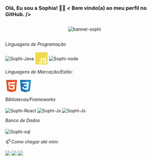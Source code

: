 ### Olá, Eu sou a Sophia! :woman_technologist:	 < Bem vindo(a) ao meu perfil no GitHub. />

##
<div>
<div display="flex" align="center">
<img alt="banner-sophi" src="https://i.imgur.com/mg0VIvX.png">
</div><br>
  
<i>Linguagens de Programação</i> 
<br><br>
<img align="center" alt="Sophi-Java" height="40" width="40" src="https://cdn.iconscout.com/icon/free/png-512/free-java-60-1174953.png">
<img align="center" alt="Sophi-Js" height="40" width="40" src="https://raw.githubusercontent.com/devicons/devicon/master/icons/javascript/javascript-plain.svg">
<img align="center" alt="Sophi-node" height="40" width="70" src="https://upload.wikimedia.org/wikipedia/commons/thumb/d/d9/Node.js_logo.svg/885px-Node.js_logo.svg.png?20170401104355">
<br>
  
<i>Linguagens de Marcação/Estilo:</i> 
<br><br>
<img align="center" alt="Sophi-HTML" height="40" width="40" src="https://raw.githubusercontent.com/devicons/devicon/master/icons/html5/html5-original.svg">
<img align="center" alt="Sophi-CSS" height="40" width="40" src="https://raw.githubusercontent.com/devicons/devicon/master/icons/css3/css3-original.svg">
<br>  
  
<i>Bibliotecas/Frameworks</i> 
<br><br>
<img align="center" alt="Sophi-React" height="40" width="40" src="https://cdn.iconscout.com/icon/free/png-512/free-react-1-282599.png">
<img align="center" alt="Sophi-Js" height="40" width="90" src="https://spring.io/img/logos/spring-initializr.svg">
<img align="center" alt="Sophi-Js" height="40" width="90" src="https://lh7-us.googleusercontent.com/4YTONTZs0c0xaLJ3HOGcCUhFOCTAD15yHA80lYrONlBI6usZ7cShODVNdiE51ACui1jXWc1Gsyu7SvHewR_mW_-waa85eP0FmNpbos8o4UArpC92mrfHNNhh85-o2RgM-en22KM0W7GedqagiQWNzg">
<br>  

<i>Banco de Dados</i> 
<br><br>
<img align="center" alt="Sophi-sql" height="40" width="40" src="https://cdn.jsdelivr.net/gh/devicons/devicon/icons/mysql/mysql-original.svg"> 
  
<i>📫 Como chegar até mim: </i>
<br><div> 
<a href = "mailto:soso.amaral05@gmail.com"><img src="https://img.shields.io/badge/-Gmail-%23333?style=for-the-badge&logo=gmail&logoColor=white" target="_blank"></a>
<a href="https://www.linkedin.com/in/sophia-amaral-silva-2b21a5221/" target="_blank"><img src="https://img.shields.io/badge/-LinkedIn-%230077B5?style=for-the-badge&logo=linkedin&logoColor=white" target="_blank"></a> 
  <a href="" target="_blank"><img src="https://img.shields.io/badge/WhatsApp-25D366?style=for-the-badge&logo=whatsapp&logoColor=white" target="_blank"></a> 
</div>
<br>

</div>
